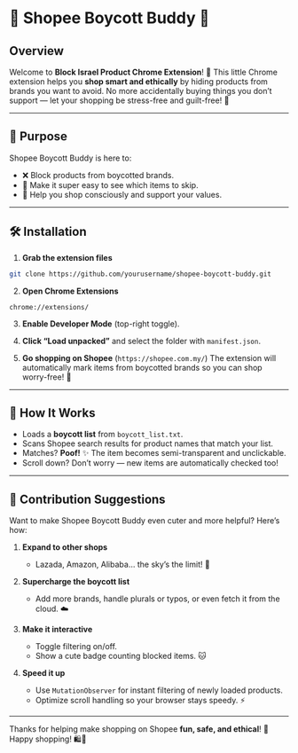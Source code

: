 # 🛒 Shopee Boycott Buddy 🐰

## Overview

Welcome to **Block Israel Product Chrome Extension**! 🎉
This little Chrome extension helps you **shop smart and ethically** by hiding products from brands you want to avoid. No more accidentally buying things you don’t support — let your shopping be stress-free and guilt-free! 💖

---

## 🌟 Purpose

Shopee Boycott Buddy is here to:

* ❌ Block products from boycotted brands.
* 👀 Make it super easy to see which items to skip.
* 🌱 Help you shop consciously and support your values.

---

## 🛠 Installation

1. **Grab the extension files**

```bash
git clone https://github.com/yourusername/shopee-boycott-buddy.git
```

2. **Open Chrome Extensions**

```
chrome://extensions/
```

3. **Enable Developer Mode** (top-right toggle).

4. **Click “Load unpacked”** and select the folder with `manifest.json`.

5. **Go shopping on Shopee** (`https://shopee.com.my/`)
   The extension will automatically mark items from boycotted brands so you can shop worry-free! 🎈

---

## 🐾 How It Works

* Loads a **boycott list** from `boycott_list.txt`.
* Scans Shopee search results for product names that match your list.
* Matches? **Poof!** ✨ The item becomes semi-transparent and unclickable.
* Scroll down? Don’t worry — new items are automatically checked too!

---

## 💌 Contribution Suggestions

Want to make Shopee Boycott Buddy even cuter and more helpful? Here’s how:

1. **Expand to other shops**

   * Lazada, Amazon, Alibaba… the sky’s the limit! 🚀

2. **Supercharge the boycott list**

   * Add more brands, handle plurals or typos, or even fetch it from the cloud. ☁️

3. **Make it interactive**

   * Toggle filtering on/off.
   * Show a cute badge counting blocked items. 🐱

4. **Speed it up**

   * Use `MutationObserver` for instant filtering of newly loaded products.
   * Optimize scroll handling so your browser stays speedy. ⚡

---

Thanks for helping make shopping on Shopee **fun, safe, and ethical**! 💖
Happy shopping! 🛍️🐰
